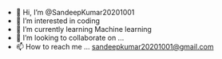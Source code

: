 - 👋 Hi, I’m @SandeepKumar20201001
- 👀 I’m interested in coding
- 🌱 I’m currently learning Machine learning
- 💞️ I’m looking to collaborate on ...
- 📫 How to reach me ...
sandeepkumar20201001@gmail.com
<!---
SandeepKumar20201001/SandeepKumar20201001 is a ✨ special ✨ repository because its `README.md` (this file) appears on your GitHub profile.
You can click the Preview link to take a look at your changes.
--->
